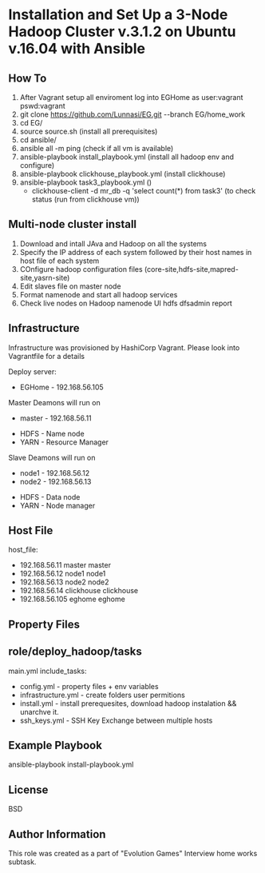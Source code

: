 # Installation and Set Up a 3-Node Hadoop Cluster v.3.1.2 on Ubuntu v.16.04 with Ansible

How To
------------
1. After Vagrant setup all enviroment log into EGHome as user:vagrant pswd:vagrant
2. git clone https://github.com/Lunnasi/EG.git --branch EG/home_work
3. cd EG/
4. source source.sh (install all prerequisites)
5. cd ansible/
6. ansible all -m ping (check if all vm is available)
7. ansible-playbook install_playbook.yml (install all hadoop env and configure)
8. ansible-playbook clickhouse_playbook.yml (install clickhouse)
9. ansible-playbook task3_playbook.yml ()
   -  clickhouse-client -d mr_db -q 'select count(*) from task3' (to check status (run from clickhouse vm))

Multi-node cluster install
------------
1. Download and intall JAva and Hadoop on all the systems
2. Specify the IP address of each system followed by their host names in host file of each system
3. COnfigure hadoop configuration files (core-site,hdfs-site,mapred-site,yasrn-site)
4. Edit slaves file on master node
5. Format namenode and start all hadoop services
6. Check live nodes on Hadoop namenode UI
   hdfs dfsadmin report 

Infrastructure
--------------

Infrastructure was provisioned by HashiCorp Vagrant. Please look into Vagrantfile for a details

Deploy server:
* EGHome  -  192.168.56.105

Master Deamons will run on
* master  -  192.168.56.11
- HDFS - Name node
- YARN - Resource Manager

Slave Deamons will run on
* node1  -  192.168.56.12
* node2  -  192.168.56.13
- HDFS - Data node
- YARN - Node manager


Host File
------------
host_file:
* 192.168.56.11 master master
* 192.168.56.12 node1 node1
* 192.168.56.13 node2 node2
* 192.168.56.14 clickhouse clickhouse
* 192.168.56.105 eghome eghome

Property Files
----------------


role/deploy_hadoop/tasks
----------------
main.yml
  include_tasks:
  *  config.yml
    -  property files + env variables
  *  infrastructure.yml
    -  create folders user permitions
  *  install.yml
    -  install prerequesites, download hadoop instalation && unarchve it.
  *  ssh_keys.yml
    -  SSH Key Exchange between multiple hosts

Example Playbook
----------------

ansible-playbook install-playbook.yml

License
-------

BSD

Author Information
------------------

This role was created as a part of "Evolution Games" Interview home works subtask.
